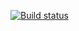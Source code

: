 [![Build status](https://ci.appveyor.com/api/projects/status/l5g225kf9qhw595y?svg=true)](https://ci.appveyor.com/project/aleks903/ajs7-hw-6-2)